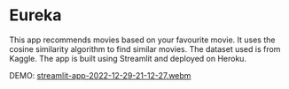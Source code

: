 # Eureka
This app recommends movies based on your favourite movie. It uses the cosine similarity algorithm to find similar movies. The dataset used is from Kaggle. The app is built using Streamlit and deployed on Heroku.

DEMO:
[streamlit-app-2022-12-29-21-12-27.webm](https://user-images.githubusercontent.com/91268240/210165750-c91cd2bf-5f6e-4a63-a7f5-7d5a3756bfcc.webm)
